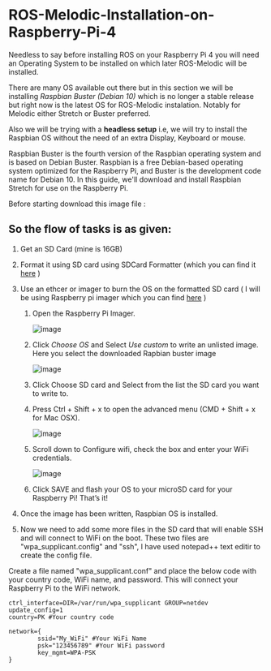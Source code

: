 # ROS-Melodic-Installation-on-Raspberry-Pi-4

Needless to say before installing ROS on your Raspberry Pi 4 you will need an Operating System to be installed on which later ROS-Melodic will be installed.

There are many OS available out there but in this section we will be installing *Raspbian Buster (Debian 10)* which is no longer a stable release but right now is the latest OS for ROS-Melodic instalation. Notably for Melodic either Stretch or Buster preferred.

Also we will be trying with a **headless setup** i.e, we will try to install the Raspbian OS without the need of an extra Display, Keyboard or mouse.

Raspbian Buster is the fourth version of the Raspbian operating system and is based on Debian Buster.
Raspbian is a free Debian-based operating system optimized for the Raspberry Pi, and Buster is the development code name for Debian 10. In this guide, we'll download and install Raspbian Stretch for use on the Raspberry Pi.

Before starting download this image file : 

## So the flow of tasks is as given:

1) Get an SD Card (mine is 16GB)

2) Format it using SD card using SDCard Formatter (which you can find it [here](https://www.sdcard.org/downloads/formatter/ ) )

3) Use an ethcer or imager to burn the OS on the formatted SD card ( I will be using Raspberry pi imager which you can find [here](https://www.raspberrypi.org/downloads ) )
   1) Open the Raspberry Pi Imager. 
   
         ![image](https://user-images.githubusercontent.com/84728233/144751687-041d5be8-9bd2-4cb9-ad7b-247cf5ec784a.png)
   2)  Click *Choose OS* and Select *Use custom* to write an unlisted image. Here you select the downloaded Rapbian buster image

          ![image](https://user-images.githubusercontent.com/84728233/144751889-7fe18470-7443-4c88-bcd1-b7dc0a3fb19b.png)
          
   3) Click Choose SD card and Select from the list the SD card you want to write to.

   3)  Press Ctrl + Shift + x to open the advanced menu (CMD + Shift + x for Mac OSX).

        ![image](https://user-images.githubusercontent.com/84728233/144751766-6f67407b-7cd2-453a-a8bd-c4071ab92e89.png)

   4) Scroll down to Configure wifi, check the box and enter your WiFi credentials.

         ![image](https://user-images.githubusercontent.com/84728233/144751810-4ac2a900-6fb9-4cc1-a06a-1629a5ae540c.png)
         
    5)  Click SAVE and flash your OS to your microSD card for your Raspberry Pi! That’s it!


4) Once the image has been written, Raspbian OS is installed. 

6) Now we need to add some more files in the SD card that will enable SSH and will connect to WiFi on the boot. These two files are "wpa_supplicant.config" and "ssh", I have used notepad++ text editir to create the config file.

Create a file named  "wpa_supplicant.conf" and place the below code with your country code, WiFi name, and password. This will connect your Raspberry Pi to the WiFi network.

```
ctrl_interface=DIR=/var/run/wpa_supplicant GROUP=netdev
update_config=1
country=PK #Your country code

network={
        ssid="My_WiFi" #Your WiFi Name
        psk="123456789"	#Your WiFi password
        key_mgmt=WPA-PSK
}
```

